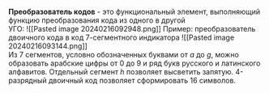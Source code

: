 **Преобразователь кодов** - это функциональный элемент, выполняющий функцию преобразования кода из одного в другой  
УГО:
![[Pasted image 20240216092948.png]]
Пример: преобразователь двоичного кода в код 7-сегментного индикатора
![[Pasted image 20240216093144.png]]  
Из 7 сегментов, условно обозначенных буквами от $a$ до $g$, можно образовать арабские цифры от 0 до 9 и ряд букв русского и латинского алфавитов. Отдельный сегмент $h$ позволяет высветить запятую. 4-разрядный двоичный код позволяет сформировать 16 символов.